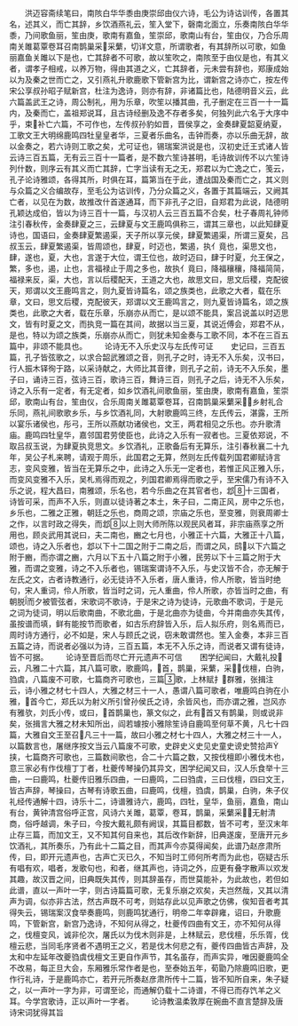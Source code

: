 <!-- { "loadSidebar": true } -->
　　洪迈容斋续笔曰，南陔白华华黍由庚崇邱由仪六诗，毛公为诗诂训传，各置其名，述其义，而亡其辞，乡饮酒燕礼云，笙入堂下，磬南北面立，乐奏南陔白华华黍，乃间歌鱼丽，笙由庚，歌南有嘉鱼，笙崇邱，歌南山有台，笙由仪，乃合乐周南关雎葛覃卷耳召南鹊巢采采蘩，切详文意，所谓歌者，有其辞所以可歌，如鱼丽嘉鱼关雎以下是也，亡其辞者不可歌，故以笙吹之，南陔至于由仪是也，有其义者，谓孝子相戒，以养万物，得由其道之义，亡其辞者，元未尝有辞也，郑康成始以为及秦之世而亡之，又引燕礼升歌鹿歌下管新宫为比，谓新宫之诗亦亡，按左传宋公享叔孙昭子赋新宫，杜注为逸诗，则亦有辞，非诸篇比也，陆德明音义云，此六篇盖武王之诗，周公制礼，用为乐章，吹笙以播其曲，孔子删定在三百一十一篇内，及秦而亡，盖祖郑说耳，且古诗经删及逸不存者多矣，何独列此六名于大序中乎，束补亡六篇，不可作也，左传叔孙豹如晋，晋侯享之，金奏肆夏韶夏纳夏，工歌文王大明绵鹿鸣四牡皇皇者华，三夏者乐曲名，击钟而奏，亦以乐曲无辞，故以金奏之，若六诗则工歌之矣，尤可证也，锡瑞案洪说是也，汉初史迁王式诸人皆云诗三百五篇，无有云三百十一篇者，是不数六笙诗甚明，毛诗故训传不以六笙诗列什数，则序云有其义而亡其辞，亡字当读有无之无，郑君以为亡逸之亡，笺云，孔子论诗雅颂，各得其所，时俱在耳，篇第当在于此，遭战国及秦而亡之，其义则与众篇之义合编故存，至毛公为诂训传，乃分众篇之义，各置于其篇端云，又阙其亡者，以见在为数，故推改什首遂通耳，而下非孔子之旧，自郑君为此说，陆德明孔颖达成伯，皆以为诗三百十一篇，与汉初人云三百五篇不合矣，杜子春周礼钟师注引春秋传，金奏肆夏之三，云肆夏与文王鹿鸣俱称三，谓其三章也，以此知肆夏诗也，国语曰，金奏肆夏繁遏渠，天子所以享元侯，肆夏繁遏渠，所谓三夏矣，吕叔玉云，肆夏繁遏渠，皆周颂也，肆夏，时迈也，繁遏，执亻竟也，渠思文也，肆，遂也，夏，大也，言遂于大位，谓王位也，故时迈曰，肆于时夏，允王保之，繁，多也，遏，止也，言福禄止于周之多也，故执亻竟曰，降福穰穰，降福简简，福禄来反，渠，大也，言以后稷配天，王道之大也，故思文曰，思文后稷，克配彼天，郑谓以文王鹿鸣言之，则九夏皆诗篇名，颂之族类也，此歌之大者，载在乐章，文曰，思文后稷，克配彼天，郑谓以文王鹿鸣言之，则九夏皆诗篇名，颂之族类也，此歌之大者，载在乐章，乐崩亦从而亡，是以颂不能具，案吕说盖以时迈思文，皆有时夏之文，而执竞一篇在其间，故据以当三夏，其说近傅会，郑君不从，是也，特以为颂之族类，乐崩亦从而亡，则犹未知金奏与工歌不同，本不在三百五篇中，非颂不能具也。
　　论诗无不入乐史汉与左氏传可证
　　史记曰，三百五篇，孔子皆弦歌之，以求合韶武雅颂之音，则孔子之时，诗无不入乐矣，汉书曰，行人振木铎徇于路，以采诗献之，大师比其音律，则孔子之前，诗无不入乐矣，墨子曰，诵诗三百，弦诗三百，歌诗三百，舞诗三百，则孔子之后，诗无不入乐矣，诗之入乐有一定者，有无定者，如乡饮酒礼间歌鱼丽，笙由庚，歌南有嘉鱼，笙崇邱，歌南山有台，笙由仪，合乐周南关雎葛覃卷耳，召南鹊巢采蘩采，乡射礼合乐同，燕礼间歌歌乡乐，与乡饮酒礼同，大射歌鹿鸣三终，左氏传云，湛露，王所以宴乐诸侯也，彤弓，王所以燕献功诸侯也，文王，两君相见之乐也。亦升歌清庙。鹿鸣四牡皇华，嘉邻国君劳使臣也，此诗之入乐有一寂者也。三夏依郑说，不取吕叔玉说，为肆夏执竞思文。乡饮酒礼，正歌备后有无算乐，注引春秋襄二十九年，吴公子札来聘，请观于周乐，此国君之无算，然则左氏传载列国君卿赋诗言志，变风变雅，皆当在无算乐之中，此诗之入乐无一定者也，若惟正风正雅入乐，而变风变雅不入乐，吴札焉得而观之，列国君卿焉得而歌之乎，至宋儒乃有诗不入乐之说，程大昌曰，南雅颂，乐名也，若今乐曲之在其官者也，邶十三国者，诗皆可采，而声不入乐，则直以徒诗著之本土，朱子曰，二南正风，房中之乐也，乡乐也，二雅之正雅，朝廷之乐也，商周之颂，宗庙之乐也，至变雅，则衰周卿士之作，以言时政之得失，而邶以上则大师所陈以观民风者耳，非宗庙燕享之所用也，顾炎武用其说曰，夫二南也，豳之七月也，小雅正十六篇，大雅正十八篇，颂也，诗之入乐者也，邶以下十二国之附于二南之后，而谓之风，鸱以下六篇之附于豳，而亦谓之豳，六月以下五十八篇之附于小雅，民劳以下十三篇之附于大雅，而谓之变雅，诗之不入乐者也，锡瑞案谓诗不入乐，与史汉皆不合，亦无解于左氏之文，古者诗教通行，必无徒诗不入乐者，唐人重诗，伶人所歌，皆当时绝句，宋人重词，伶人所歌，皆当时之词，元人重曲，伶人所歌，亦皆当时之曲，有朝脱而夕被管弦者，宋歌词不歌诗，于是宋之诗为徒诗，元歌曲不歌词，于是元之词为徒词，明以后歌南曲，不歌北曲，于是北曲亦为徒曲，今并南曲亦失其传，虽按谱而填，鲜有能按节而歌者，如古乐府辞皆入乐，后人拟乐府，则名焉而已，周时诗方通行，必不如是，宋人与顾氏之说，窃未敢谓然也。笙入金奏，本非三百五篇之诗，而说者必强以为诗，三百五篇，本无不入乐之诗，而说者又谓有徒诗，皆不可据。
　　论诗至晋后而尽亡开元遗声不可信
　　困学纪闻曰，大戴礼投云，凡雅二十六篇，其八篇可歌，歌鹿鸣，首，鹊巢，采蘩，采，伐檀，白驹，驺虞，八篇废不可歌，七篇商齐可歌也，三篇歌，上林赋扌群雅，张揖注云，诗小雅之材七十四人，大雅之材三十一人，愚谓八篇可歌者，唯鹿鸣白驹在小雅，首今亡，郑氏以为射义所引曾孙侯氏之诗，余皆风也，而亦谓之雅，岂风亦有雅欤，刘氏小传，或曰，首鹊巢也，篆文似之，此有首又有鹊巢，则或说非矣，张揖言大雅之材未知所出，阎若璩按小雅除笙诗自鹿鸣至何草不黄，凡七十四篇，大雅自文王至召凡三十一篇，故曰小雅之材七十四人，大雅之材三十一人，以篇数言也，屠继序按文当云八篇废不可歌，史辟史义史见史童史谤史赞拾声挟，七篇商齐可歌也，三篇数间歌也，合二十六篇之数，又按伐檀即小雅伐木也，意三家必有作伐檀丁丁者，杜夔传琴操仍其异文，困学纪闻又曰，汉人乐食举十三曲，一曰鹿鸣，杜夔传旧雅乐四曲，一曰鹿鸣，二曰驺虞，三曰伐檀，四曰文王，皆古声辞，琴操曰，古琴有诗歌五曲，曰鹿鸣，伐檀，驺虞，鹊巢，白驹，朱子仪礼经传通解十四，诗乐十二，诗谱雅诗六，鹿鸣，四牡，皇华，鱼丽，嘉鱼，南山有台，黄钟清宫俗呼正宫，风诗六关雎，葛覃，卷耳，鹊巢，采蘩采，无射清商，俗呼越调，朱子曰，今按大戴礼颇有阙误，其篇目都数，皆不可考，至汉末年止存三篇，而加文王，又不知其何自来也，其后改作新辞，旧典遂废，至唐开元乡饮酒礼，其所奏乐，乃有此十二篇之目，而其声今亦莫得闻矣，此谱乃赵彦肃所传，曰，即开元遗声也，古声亡灭已久，不知当时工师何所考而为此也，窃疑古乐有唱有欢，唱者，发歌句也，和者，继其声也，诗词之外，应更有叠字散声以欢发其趣，故汉晋之间，旧典既失其传，则其辞虽存，而世莫能补，为此故也，若但如此谱，直以一声叶一字，则古诗篇篇可歌，无复乐崩之欢矣，夫岂然哉，又其以清声为调，似亦非古法，然古声既不可考，则姑存此以见声歌之仿佛，俟知音者考其得失云，锡瑞案汉食举奏鹿鸣，则鹿鸣犹通行，明帝二年幸辟雍，诏曰，升歌鹿鸣，下管新宫，新宫乃逸诗，不知何从得之，杜夔传四曲有文王，亦不知何从得之，伐檀变风，诚非伦次，屠氏以为伐木则非是，上林赋云，悲伐檀，乐乐胥，伐檀云悲，当同毛序贤者不遇明王之义，若是伐木何悲之有，夔传四曲皆古声辞，及太和中左延年改夔驺虞伐檀文王更自作声节，其名虽存，而声实异，唯因夔鹿鸣全不改易，每正旦大会，东厢雅乐常作者是也，至泰始五年，荀勖乃除鹿鸣旧歌，更作行礼诗，于是鹿鸣亦亡，若开元所奏赵彦肃所传十二篇，皆不知所自来，朱子疑之，以一声叶一字为非，可谓至论，而通解仍载十二诗谱，不得已而存饩羊之义耳。今学宫歌诗，正以声叶一字者。
　　论诗教温柔敦厚在婉曲不直言楚辞及唐诗宋词犹得其旨
